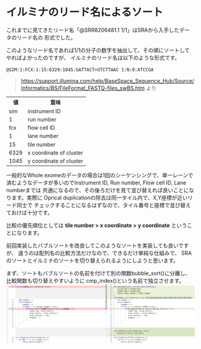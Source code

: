 # イルミナのリード名によるソート

これまでに見てきたリード名「@SRR8206481.1 1/1」はSRAから入手したデータのリード名の
形式でした。

このようなリード名であれば1/1の分子の数字を抽出して、その順にソートしてやればよかったのですが、
イルミナのリード名は以下のような形式です。
```
@SIM:1:FCX:1:15:6329:1045:GATTACT+GTCTTAAC 1:N:0:ATCCGA
```
> https://support.illumina.com/help/BaseSpace_Sequence_Hub/Source/Informatics/BS/FileFormat_FASTQ-files_swBS.htm より

<table>
<th>値<th> 意味 </th> 
  <tr><td> sim<td> instrument ID</td>
<tr><td>   1<td> run number</td>
<tr><td> fcx<td> flow cell ID</td>
<tr><td>   1<td> lane number</td>
<tr><td>  15<td> tile number</td>
<tr><td>6329<td> x coordinate of cluster</td>
<tr><td>1045<td> y coordinate of cluster</td>
</table>

一般的なWhole exomeのデータの場合は1回のシーケンシングで、単一レーンで
済むようなデータが多いのでInstrument ID, Run number, Flow cell ID, Lane numberまでは
共通になるので、その後ろだけを見て並び替えれば良いことになります。実際に
Oprical dupilcationの除去は同一タイル内で、X,Y座標が近いリード同士で
チェックすることになるはずなので、タイル番号と座標で並び替えておけば十分です。

比較の優先順位としては <strong>tile number &gt; x coordinate &gt; y coordinate</strong>
ということになります。

前回実装したバブルソートを改良してこのようなソートを実装しても良いですが、
違うのは配列名の比較方法だけなので、できるだけ単純な仕組みで、
SRAのソートとイルミナのソートを切り替えられるようにしようと思います。

まず、ソートもバブルソートの名前を付けて別の関数bubble_sort()に分離し、比較関数も切り替えやすいように
cmp_index()という名前で独立させます。
<img src="images/diff_main10_main11.png">
          
